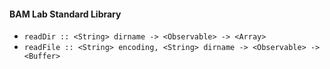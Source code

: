 #### BAM Lab Standard Library

* `readDir :: <String> dirname -> <Observable> -> <Array>`
* `readFile :: <String> encoding, <String> dirname -> <Observable> -> <Buffer>`
